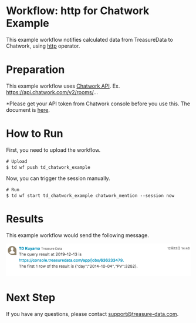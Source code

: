 # Workflow: http for Chatwork Example

This example workflow notifies calculated data from TreasureData to Chatwork, using [http](http://docs.digdag.io/operators/http.html) operator.

# Preparation

This example workflow uses [Chatwork API](http://developer.chatwork.com/ja/endpoints.html). 
Ex. https://api.chatwork.com/v2/rooms/...

*Please get your API token from Chatwork console before you use this. The document is [here](https://help.chatwork.com/hc/ja/articles/115000172402-API%E3%83%88%E3%83%BC%E3%82%AF%E3%83%B3%E3%82%92%E7%99%BA%E8%A1%8C%E3%81%99%E3%82%8B).

# How to Run

First, you need to upload the workflow.

    # Upload
    $ td wf push td_chatwork_example

Now, you can trigger the session manually.
    
    # Run
    $ td wf start td_chatwork_example chatwork_mention --session now

# Results

This example workflow would send the following message.

![chatwork](chatwork_message.png)
    
# Next Step

If you have any questions, please contact support@treasure-data.com.
